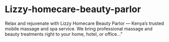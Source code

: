 # Lizzy-homecare-beauty-parlor
Relax and rejuvenate with Lizzy Homecare Beauty Parlor — Kenya’s trusted mobile massage and spa service. We bring professional massage and beauty treatments right to your home, hotel, or office…"
